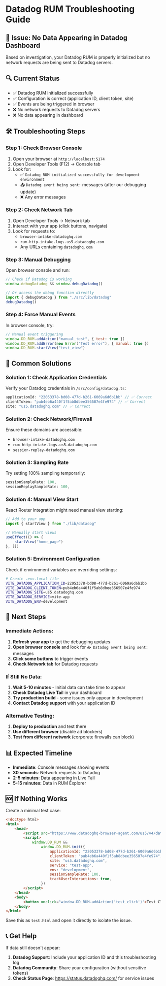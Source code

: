 # Datadog RUM Troubleshooting Guide

## 🚨 Issue: No Data Appearing in Datadog Dashboard

Based on investigation, your Datadog RUM is properly initialized but no network requests are being sent to Datadog servers.

## 🔍 **Current Status**

- ✅ Datadog RUM initialized successfully
- ✅ Configuration is correct (application ID, client token, site)
- ✅ Events are being triggered in browser
- ❌ No network requests to Datadog servers
- ❌ No data appearing in dashboard

## 🛠️ **Troubleshooting Steps**

### **Step 1: Check Browser Console**

1. Open your browser at `http://localhost:5174`
2. Open Developer Tools (F12) → Console tab
3. Look for:
   - ✅ `Datadog RUM initialized successfully for development environment`
   - 📤 `Datadog event being sent:` messages (after our debugging update)
   - ❌ Any error messages

### **Step 2: Check Network Tab**

1. Open Developer Tools → Network tab
2. Interact with your app (click buttons, navigate)
3. Look for requests to:
   - `browser-intake-datadoghq.com`
   - `rum-http-intake.logs.us5.datadoghq.com`
   - Any URLs containing `datadoghq.com`

### **Step 3: Manual Debugging**

Open browser console and run:

```javascript
// Check if Datadog is working
window.debugDatadog && window.debugDatadog()

// Or access the debug function directly
import { debugDatadog } from "./src/lib/datadog"
debugDatadog()
```

### **Step 4: Force Manual Events**

In browser console, try:

```javascript
// Manual event triggering
window.DD_RUM.addAction("manual_test", { test: true })
window.DD_RUM.addError(new Error("Test error"), { manual: true })
window.DD_RUM.startView("test_view")
```

## 🔧 **Common Solutions**

### **Solution 1: Check Application Credentials**

Verify your Datadog credentials in `/src/config/datadog.ts`:

```typescript
applicationId: "22053378-bd08-477d-b261-6069a6d6b1bb" // ✅ Correct
clientToken: "pub4eb6a440f1f5ab8dbee356507e4fe974" // ✅ Correct
site: "us5.datadoghq.com" // ✅ Correct
```

### **Solution 2: Check Network/Firewall**

Ensure these domains are accessible:

- `browser-intake-datadoghq.com`
- `rum-http-intake.logs.us5.datadoghq.com`
- `session-replay-datadoghq.com`

### **Solution 3: Sampling Rate**

Try setting 100% sampling temporarily:

```typescript
sessionSampleRate: 100,
sessionReplaySampleRate: 100,
```

### **Solution 4: Manual View Start**

React Router integration might need manual view starting:

```javascript
// Add to your app
import { startView } from "./lib/datadog"

// Manually start views
useEffect(() => {
	startView("home_page")
}, [])
```

### **Solution 5: Environment Configuration**

Check if environment variables are overriding settings:

```bash
# Create .env.local file
VITE_DATADOG_APPLICATION_ID=22053378-bd08-477d-b261-6069a6d6b1bb
VITE_DATADOG_CLIENT_TOKEN=pub4eb6a440f1f5ab8dbee356507e4fe974
VITE_DATADOG_SITE=us5.datadoghq.com
VITE_DATADOG_SERVICE=vite-app
VITE_DATADOG_ENV=development
```

## 🚀 **Next Steps**

### **Immediate Actions:**

1. **Refresh your app** to get the debugging updates
2. **Open browser console** and look for `📤 Datadog event being sent:` messages
3. **Click some buttons** to trigger events
4. **Check Network tab** for Datadog requests

### **If Still No Data:**

1. **Wait 5-10 minutes** - Initial data can take time to appear
2. **Check Datadog Live Tail** in your dashboard
3. **Try production build** - some issues only appear in development
4. **Contact Datadog support** with your application ID

### **Alternative Testing:**

1. **Deploy to production** and test there
2. **Use different browser** (disable ad blockers)
3. **Test from different network** (corporate firewalls can block)

## 📊 **Expected Timeline**

- **Immediate**: Console messages showing events
- **30 seconds**: Network requests to Datadog
- **2-5 minutes**: Data appearing in Live Tail
- **5-15 minutes**: Data in RUM Explorer

## 🆘 **If Nothing Works**

Create a minimal test case:

```html
<!doctype html>
<html>
	<head>
		<script src="https://www.datadoghq-browser-agent.com/us5/v4/datadog-rum-us5.js"></script>
		<script>
			window.DD_RUM &&
				window.DD_RUM.init({
					applicationId: "22053378-bd08-477d-b261-6069a6d6b1bb",
					clientToken: "pub4eb6a440f1f5ab8dbee356507e4fe974",
					site: "us5.datadoghq.com",
					service: "test-app",
					env: "development",
					sessionSampleRate: 100,
					trackUserInteractions: true,
				})
		</script>
	</head>
	<body>
		<button onclick="window.DD_RUM.addAction('test_click')">Test Click</button>
	</body>
</html>
```

Save this as `test.html` and open it directly to isolate the issue.

## 📞 **Get Help**

If data still doesn't appear:

1. **Datadog Support**: Include your application ID and this troubleshooting log
2. **Datadog Community**: Share your configuration (without sensitive tokens)
3. **Check Status Page**: https://status.datadoghq.com/ for service issues
